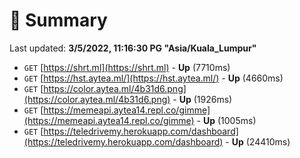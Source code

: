 # 📖 Summary
Last updated: **3/5/2022, 11:16:30 PG "Asia/Kuala_Lumpur"**

- `GET` [https://shrt.ml](https://shrt.ml) - **Up** (7710ms)
- `GET` [https://hst.aytea.ml/](https://hst.aytea.ml/) - **Up** (4660ms)
- `GET` [https://color.aytea.ml/4b31d6.png](https://color.aytea.ml/4b31d6.png) - **Up** (1926ms)
- `GET` [https://memeapi.aytea14.repl.co/gimme](https://memeapi.aytea14.repl.co/gimme) - **Up** (1005ms)
- `GET` [https://teledrivemy.herokuapp.com/dashboard](https://teledrivemy.herokuapp.com/dashboard) - **Up** (24410ms)

